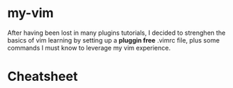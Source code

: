 # my-vim
After having been lost in many plugins tutorials, I decided to strenghen the basics of vim learning by setting up a **pluggin free** .vimrc file, plus some commands I must know to leverage my vim experience.

# Cheatsheet
